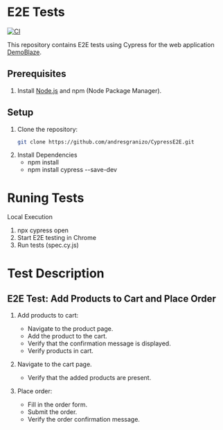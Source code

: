 # E2E Tests

[![CI](https://github.com/andresgranizo/devsu/actions/workflows/ci.yml/badge.svg)](https://github.com/andresgranizo/devsu/actions/workflows/ci.yml)

This repository contains E2E tests using Cypress for the web application [DemoBlaze](https://www.demoblaze.com).

## Prerequisites

1. Install [Node.js](https://nodejs.org/) and npm (Node Package Manager).

## Setup

1. Clone the repository:
   ```bash
   git clone https://github.com/andresgranizo/CypressE2E.git
2. Install Dependencies
   * npm install
   * npm install cypress --save-dev

# Runing Tests

Local Execution

1. npx cypress open
2. Start E2E testing in Chrome
3. Run tests (spec.cy.js)

# Test Description
## E2E Test: Add Products to Cart and Place Order
1. Add products to cart:
   * Navigate to the product page.
   * Add the product to the cart.
   * Verify that the confirmation message is displayed.
   * Verify products in cart.

2. Navigate to the cart page.
   * Verify that the added products are present.

3. Place order:
   * Fill in the order form.
   * Submit the order.
   * Verify the order confirmation message.
